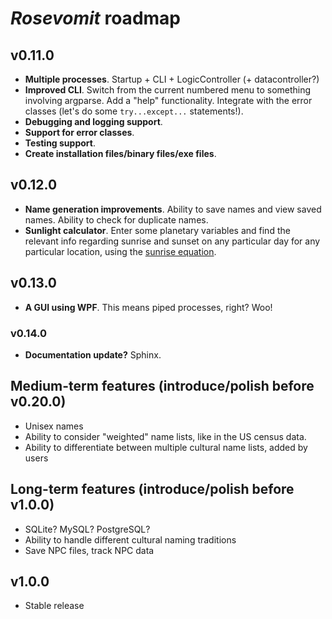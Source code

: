 # *Rosevomit* roadmap

## v0.11.0

- **Multiple processes**. Startup + CLI + LogicController (+ datacontroller?)
- **Improved CLI**. Switch from the current numbered menu to something involving argparse. Add a "help" functionality. Integrate with the error classes (let's do some ```try...except...``` statements!).
- **Debugging and logging support**.
- **Support for error classes**.
- **Testing support**.
- **Create installation files/binary files/exe files**.

## v0.12.0

- **Name generation improvements**. Ability to save names and view saved names. Ability to check for duplicate names.
- **Sunlight calculator**. Enter some planetary variables and find the relevant info regarding sunrise and sunset on any particular day for any particular location, using the [sunrise equation](https://en.wikipedia.org/wiki/Sunrise_equation).

## v0.13.0

- **A GUI using WPF**. This means piped processes, right? Woo!

### v0.14.0

- **Documentation update?** Sphinx.

## Medium-term features (introduce/polish before v0.20.0)

- Unisex names
- Ability to consider "weighted" name lists, like in the US census data.
- Ability to differentiate between multiple cultural name lists, added by users

## Long-term features (introduce/polish before v1.0.0)

- SQLite? MySQL? PostgreSQL?
- Ability to handle different cultural naming traditions
- Save NPC files, track NPC data

## v1.0.0

- Stable release